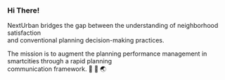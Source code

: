 ### Hi There!

NextUrban bridges the gap between the understanding of neighborhood satisfaction         
and conventional planning decision-making practices.     

The mission is to augment the planning performance management in smartcities through a rapid planning             
communication framework. 🏡 📲 🌏      



<!--
**NextUrban/NextUrban** is a ✨ _special_ ✨ repository because its `README.md` (this file) appears on your GitHub profile.

